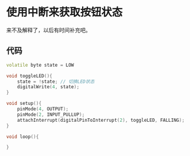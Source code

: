 # 使用中断来获取按钮状态

来不及解释了，以后有时间补充吧。

## 代码

```cpp
volatile byte state = LOW

void toggleLED(){
	state = !state; // 切换LED状态
	digitalWrite(4, state);
}

void setup(){
	pinMode(4, OUTPUT);
	pinMode(2, INPUT_PULLUP);
	attachInterrupt(digitalPinToInterrupt(2), toggleLED, FALLING);
}

void loop(){

}
```